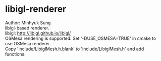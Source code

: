 libigl-renderer
=================
Author: Minhyuk Sung<br>
libigl-based renderer.<br>
libigl: http://libigl.github.io/libigl/<br>
OSMesa rendering is supported. Set '-DUSE_OSMESA=TRUE' in cmake to use OSMesa renderer.<br>
Copy 'include/LibiglMesh.h.blank' to 'include/LibiglMesh.h' and add functions.

